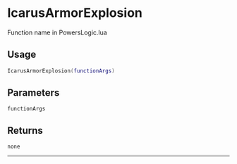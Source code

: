 # IcarusArmorExplosion
Function name in PowersLogic.lua
## Usage
```lua
IcarusArmorExplosion(functionArgs)
```
## Parameters
`functionArgs`
## Returns
`none`

---